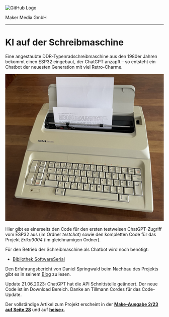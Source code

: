 ![GitHub Logo](http://www.heise.de/make/icons/make_logo.png)

Maker Media GmbH

***

# KI auf der Schreibmaschine

Eine angestaubte DDR-Typenradschreibmaschine aus den 1980er Jahren bekommt einen ESP32 eingebaut, der ChatGPT anzapft – so entsteht ein Chatbot der neuesten Generation mit viel Retro-Charme.

![Aufmacherbild aus dem Heft](./doc/Erika.jpeg)

Hier gibt es einerseits den Code für den ersten testweisen ChatGPT-Zugriff vom ESP32 aus (im Ordner _testchat_) sowie den kompletten Code für das Projekt _Erika3004_ (im gleichnamigen Ordner).

Für den Betrieb der Schreibmaschine als Chatbot wird noch benötigt: 

- [Bibliothek SoftwareSerial](https://github.com/plerup/espsoftwareserial)

Den Erfahrungsbericht von Daniel Springwald beim Nachbau des Projekts gibt es in seinem [Blog](https://daniel.springwald.de/post/2023/ChatGPT-Schreibmaschine) zu lesen.

Update 21.06.2023: ChatGPT hat die API Schnittstelle geändert. Der neue Code ist im Download Bereich. Danke an Tillmann Cordes für das Code-Update.

Der vollständige Artikel zum Projekt erscheint in der **[Make-Ausgabe 2/23 auf Seite 28](https://www.heise.de/select/make/2023/2/2305908191709481329)** und auf **[heise+](https://heise.de/-7545547)**.
